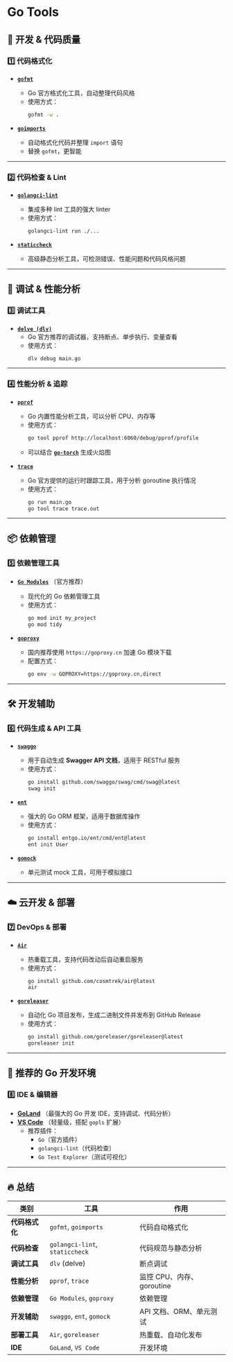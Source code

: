 # Go Tools

## 🚀 **开发 & 代码质量**
### 1️⃣ 代码格式化
- **[`gofmt`](https://golang.org/cmd/gofmt/)**  
  - Go 官方格式化工具，自动整理代码风格  
  - 使用方式：
    ```sh
    gofmt -w .
    ```

- **[`goimports`](https://pkg.go.dev/golang.org/x/tools/cmd/goimports)**  
  - 自动格式化代码并整理 `import` 语句  
  - 替换 `gofmt`，更智能  

---

### 2️⃣ 代码检查 & Lint
- **[`golangci-lint`](https://golangci-lint.run/)**  
  - 集成多种 lint 工具的强大 linter  
  - 使用方式：
    ```sh
    golangci-lint run ./...
    ```

- **[`staticcheck`](https://staticcheck.dev/)**  
  - 高级静态分析工具，可检测错误、性能问题和代码风格问题  

---

## 🐞 **调试 & 性能分析**
### 3️⃣ 调试工具
- **[`delve (dlv)`](https://github.com/go-delve/delve)**  
  - Go 官方推荐的调试器，支持断点、单步执行、变量查看  
  - 使用方式：
    ```sh
    dlv debug main.go
    ```

---

### 4️⃣ 性能分析 & 追踪
- **[`pprof`](https://pkg.go.dev/net/http/pprof)**  
  - Go 内置性能分析工具，可以分析 CPU、内存等
  - 使用方式：
    ```sh
    go tool pprof http://localhost:6060/debug/pprof/profile
    ```
  - 可以结合 **[`go-torch`](https://github.com/uber/go-torch)** 生成火焰图

- **[`trace`](https://pkg.go.dev/runtime/trace)**  
  - Go 官方提供的运行时跟踪工具，用于分析 goroutine 执行情况
  - 使用方式：
    ```sh
    go run main.go
    go tool trace trace.out
    ```

---

## 📦 **依赖管理**
### 5️⃣ 依赖管理工具
- **[`Go Modules`](https://golang.org/ref/mod)** （官方推荐）  
  - 现代化的 Go 依赖管理工具  
  - 使用方式：
    ```sh
    go mod init my_project
    go mod tidy
    ```

- **[`goproxy`](https://goproxy.cn/)**  
  - 国内推荐使用 `https://goproxy.cn` 加速 Go 模块下载  
  - 配置方式：
    ```sh
    go env -w GOPROXY=https://goproxy.cn,direct
    ```

---

## 🛠 **开发辅助**
### 6️⃣ 代码生成 & API 工具
- **[`swaggo`](https://github.com/swaggo/swag)**  
  - 用于自动生成 **Swagger API 文档**，适用于 RESTful 服务  
  - 使用方式：
    ```sh
    go install github.com/swaggo/swag/cmd/swag@latest
    swag init
    ```

- **[`ent`](https://entgo.io/)**  
  - 强大的 Go ORM 框架，适用于数据库操作  
  - 使用方式：
    ```sh
    go install entgo.io/ent/cmd/ent@latest
    ent init User
    ```

- **[`gomock`](https://github.com/golang/mock)**  
  - 单元测试 mock 工具，可用于模拟接口  

---

## ☁️ **云开发 & 部署**
### 7️⃣ DevOps & 部署
- **[`Air`](https://github.com/cosmtrek/air)**  
  - 热重载工具，支持代码改动后自动重启服务  
  - 使用方式：
    ```sh
    go install github.com/cosmtrek/air@latest
    air
    ```

- **[`goreleaser`](https://goreleaser.com/)**  
  - 自动化 Go 项目发布，生成二进制文件并发布到 GitHub Release  
  - 使用方式：
    ```sh
    go install github.com/goreleaser/goreleaser@latest
    goreleaser init
    ```

---

## 🎯 **推荐的 Go 开发环境**
### 8️⃣ IDE & 编辑器
- **[GoLand](https://www.jetbrains.com/go/)** （最强大的 Go 开发 IDE，支持调试、代码分析）
- **[VS Code](https://code.visualstudio.com/)** （轻量级，搭配 `gopls` 扩展）
  - 推荐插件：
    - `Go`（官方插件）
    - `golangci-lint`（代码检查）
    - `Go Test Explorer`（测试可视化）

---

## 🔥 **总结**
| **类别** | **工具** | **作用** |
|----------|---------|---------|
| **代码格式化** | `gofmt`, `goimports` | 代码自动格式化 |
| **代码检查** | `golangci-lint`, `staticcheck` | 代码规范与静态分析 |
| **调试工具** | `dlv` (delve) | 断点调试 |
| **性能分析** | `pprof`, `trace` | 监控 CPU、内存、goroutine |
| **依赖管理** | `Go Modules`, `goproxy` | 依赖管理 |
| **开发辅助** | `swaggo`, `ent`, `gomock` | API 文档、ORM、单元测试 |
| **部署工具** | `Air`, `goreleaser` | 热重载、自动化发布 |
| **IDE** | `GoLand`, `VS Code` | 开发环境 |
